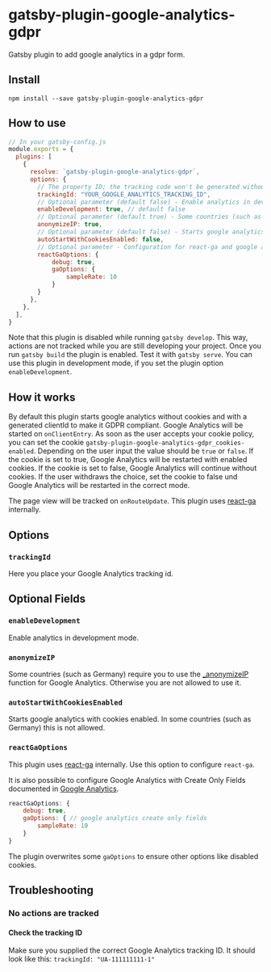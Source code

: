 # gatsby-plugin-google-analytics-gdpr

Gatsby plugin to add google analytics in a gdpr form.

## Install

`npm install --save gatsby-plugin-google-analytics-gdpr`

## How to use

```javascript
// In your gatsby-config.js
module.exports = {
  plugins: [
    {
      resolve: `gatsby-plugin-google-analytics-gdpr`,
      options: {
        // The property ID; the tracking code won't be generated without it.
        trackingId: "YOUR_GOOGLE_ANALYTICS_TRACKING_ID", 
        // Optional parameter (default false) - Enable analytics in development mode.
        enableDevelopment: true, // default false
        // Optional parameter (default true) - Some countries (such as Germany) require you to use the _anonymizeIP function for Google Analytics. Otherwise you are not allowed to use it.
        anonymizeIP: true,
        // Optional parameter (default false) - Starts google analytics with cookies enabled. In some countries (such as Germany) this is not allowed.
        autoStartWithCookiesEnabled: false, 
        // Optional parameter - Configuration for react-ga and google analytics 
        reactGaOptions: {
            debug: true,
            gaOptions: {
                sampleRate: 10
            }
        }
      },
    },
  ],
}
```
Note that this plugin is disabled while running `gatsby develop`. This way, actions are not tracked while you are still developing your project. Once you run `gatsby build` the plugin is enabled. Test it with `gatsby serve`.
You can use this plugin in development mode, if you set the plugin option `enableDevelopment`.

## How it works
By default this plugin starts google analytics without cookies and with a generated clientId to make it GDPR compliant. Google Analytics will be started on `onClientEntry`.
As soon as the user accepts your cookie policy, you can set the cookie `gatsby-plugin-google-analytics-gdpr_cookies-enabled`.
Depending on the user input the value should be `true` or `false`. 
If the cookie is set to true, Google Analytics will be restarted with enabled cookies. 
If the cookie is set to false, Google Analytics will continue without cookies.
If the user withdraws the choice, set the cookie to false und Google Analytics will be restarted in the correct mode.

The page view will be tracked on `onRouteUpdate`.
This plugin uses [react-ga](https://github.com/react-ga/react-ga) internally.

## Options

### `trackingId`

Here you place your Google Analytics tracking id.

## Optional Fields

### `enableDevelopment`

Enable analytics in development mode.

### `anonymizeIP`

Some countries (such as Germany) require you to use the
[\_anonymizeIP](https://support.google.com/analytics/answer/2763052) function for
Google Analytics. Otherwise you are not allowed to use it. 

### `autoStartWithCookiesEnabled`

Starts google analytics with cookies enabled. In some countries (such as Germany) this is not allowed.

### `reactGaOptions`

This plugin uses [react-ga](https://github.com/react-ga/react-ga) internally. Use this option to configure `react-ga`.

It is also possible to configure Google Analytics with Create Only Fields documented in [Google Analytics](https://developers.google.com/analytics/devguides/collection/analyticsjs/field-reference#create). 

```javascript
reactGaOptions: {
    debug: true,
    gaOptions: { // google analytics create only fields
        sampleRate: 10
    }
}
```

The plugin overwrites some `gaOptions` to ensure other options like disabled cookies.

## Troubleshooting

### No actions are tracked

#### Check the tracking ID

Make sure you supplied the correct Google Analytics tracking ID. It should look like this: `trackingId: "UA-111111111-1"`
